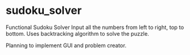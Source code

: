 # sudoku_solver
Functional Sudoku Solver 
Input all the numbers from left to right, top to bottom.
Uses backtracking algorithm to solve the puzzle.

Planning to implement GUI and problem creator.
